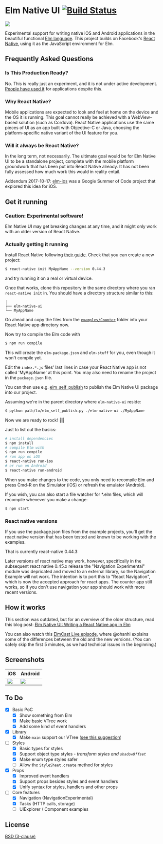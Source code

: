 # Elm Native UI [![Build Status](https://travis-ci.org/ohanhi/elm-native-ui.svg?branch=master)](https://travis-ci.org/ohanhi/elm-native-ui)

![](img/elm-native-160.png)

Experimental support for writing native iOS and Android applications in the beautiful functional [Elm language](http://elm-lang.org/).
This project builds on Facebook's [React Native](https://facebook.github.io/react-native/), using it as the JavaScript environment for Elm.

## Frequently Asked Questions

### Is This Production Ready?

No. This is really just an experiment, and it is not under active development. [People have used it](https://robots.thoughtbot.com/elm-native-ui-in-production) for applications despite this.

### Why React Native?

Mobile applications are expected to look and feel at home on the device and the OS it is running. This goal cannot really be achieved with a WebView-based solution (such as Cordova). React Native applications use the same pieces of UI as an app built with Objective-C or Java, choosing the platform-specific native variant of the UI feature for you.

### Will it always be React Native?

In the long term, not necessarily. The ultimate goal would be for Elm Native UI to be a standalone project, complete with the mobile platform groundwork that has been put into React Native already. It has not been fully assessed how much work this would in reality entail.

Addendum 2017-10-17: [elm-ios](https://github.com/pzp1997/elm-ios) was a Google Summer of Code project that explored this idea for iOS.


## Get it running

### Caution: Experimental software!

Elm Native UI may get breaking changes at any time, and it might only work with an older version of React Native.

### Actually getting it running

Install React Native following [their guide](https://facebook.github.io/react-native/docs/getting-started.html#content). Check that you can create a new project:

```bash
$ react-native init MyAppName --version 0.44.3
```

and try running it on a real or virtual device.

Once that works, clone this repository in the same directory where you ran `react-native init` in. You should have a directory structure similar to this:

```
│
├── elm-native-ui
└── MyAppName
```

Go ahead and copy the files from the [`examples/Counter`](examples/Counter) folder into your React Native app directory now.

Now try to compile the Elm code with

```bash
$ npm run compile
```

This will create the `elm-package.json` and `elm-stuff` for you, even though it won't compile yet.

Edit the `index.*.js` files' last lines in case your React Native app is not called 'MyAppName' at this point. You may also need to rename the project in the `package.json` file.

You can then use e.g. [elm_self_publish](https://github.com/NoRedInk/elm-ops-tooling#elm_self_publish) to publish the Elm Native UI package into our project.

Assuming we're in the parent directory where `elm-native-ui` reside:

```bash
$ python path/to/elm_self_publish.py ./elm-native-ui ./MyAppName
```

Now we are ready to rock! 🤘🎸

Just to list out the basics:

```bash
# install dependencies
$ npm install
# compile Elm with
$ npm run compile
# run app on iOS
$ react-native run-ios
# or run on Android
$ react-native run-android
```

When you make changes to the code, you only need to recompile Elm and press Cmd-R on the Simulator (iOS) or refresh the emulator (Android).

If you wish, you can also start a file watcher for \*.elm files, which will recompile whenever you make a change:

```bash
$ npm start
```

### React native versions

If you use the package.json files from the example projects, you'll get the react native version that has been tested and known to be working with the examples.

That is currently react-native 0.44.3

Later versions of react native may work, however, specifically in the subsequent react native 0.45.x release the "Navigation Experimental" module was depricated and moved to an external library, so the Navigation Example will not work. The intention is to port this to "React Navigation", which is now the accepted approach for react apps. The counter app still works, so if you don't use navigation your app should work with more recent versions.

## How it works

This section was outdated, but for an overview of the older structure, read this blog post: [Elm Native UI: Writing a React Native app in Elm](http://ohanhi.github.io/elm-native-ui.html)

You can also watch this [ElmCast Live episode](https://www.livecoding.tv/elmcast/videos/JjbOK-elmcast-live-2), where @ohanhi explains some of the differences between the old and the new versions. (You can safely skip the first 5 minutes, as we had technical issues in the beginning.)


## Screenshots

iOS | Android
----|--------
![](img/screenshot-ios.png) | ![](img/screenshot-android.png)

## To Do

- [x] Basic PoC
  - [x] Show something from Elm
  - [x] Make basic VTree work
  - [x] Add some kind of event handlers
- [x] Library
  - [x] Make `main` support our VTree ([see this suggestion](https://github.com/ohanhi/elm-native/commit/0a35edeb0c21985394b6f3b296140da431aa936c#commitcomment-14303291))
- [ ] Styles
  - [x] Basic types for styles
  - [x] Support object type styles - _transform styles and `shadowOffset`_
  - [x] Make enum type styles safer
  - [ ] Allow the `StyleSheet.create` method for styles
- [x] Props
  - [x] Improved event handlers
  - [x] Support props besides styles and event handlers
  - [x] Unify syntax for styles, handlers and other props
- [ ] Core features
  - [x] Navigation (NavigationExperimental)
  - [x] Tasks (HTTP calls, storage)
  - [ ] UIExplorer / Component examples

## License

[BSD (3-clause)](LICENSE)
